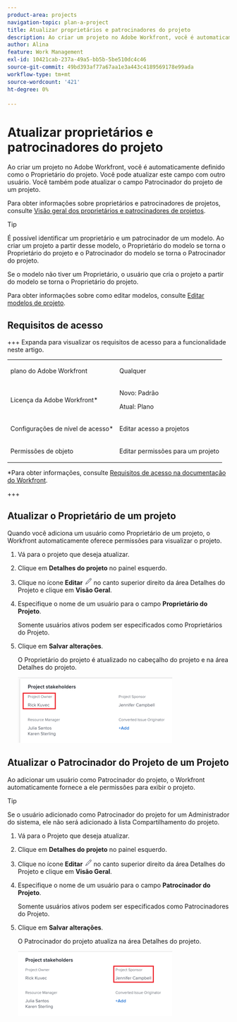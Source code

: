 ```yaml
---
product-area: projects
navigation-topic: plan-a-project
title: Atualizar proprietários e patrocinadores do projeto
description: Ao criar um projeto no Adobe Workfront, você é automaticamente definido como o Proprietário do projeto. Você pode atualizar este campo com outro usuário. Você também pode atualizar o campo Patrocinador do projeto de um projeto.
author: Alina
feature: Work Management
exl-id: 10421cab-237a-49a5-bb5b-5be510dc4c46
source-git-commit: 49bd393af77a67aa1e3a443c4189569178e99ada
workflow-type: tm+mt
source-wordcount: '421'
ht-degree: 0%

---
```



# Atualizar proprietários e patrocinadores do projeto

<!--Audited: 07/2024-->

Ao criar um projeto no Adobe Workfront, você é automaticamente definido como o Proprietário do projeto. Você pode atualizar este campo com outro usuário. Você também pode atualizar o campo Patrocinador do projeto de um projeto.

Para obter informações sobre proprietários e patrocinadores de projetos, consulte [Visão geral dos proprietários e patrocinadores de projetos](../../../manage-work/projects/planning-a-project/project-owners-and-sponsors.md).

>[!TIP]
>
>É possível identificar um proprietário e um patrocinador de um modelo. Ao criar um projeto a partir desse modelo, o Proprietário do modelo se torna o Proprietário do projeto e o Patrocinador do modelo se torna o Patrocinador do projeto.
>
>Se o modelo não tiver um Proprietário, o usuário que cria o projeto a partir do modelo se torna o Proprietário do projeto.
>
>Para obter informações sobre como editar modelos, consulte [Editar modelos de projeto](../../../manage-work/projects/create-and-manage-templates/edit-templates.md).

## Requisitos de acesso

<!--drafted for P&P:

<table style="table-layout:auto"> 
 <col> 
 <col> 
 <tbody> 
  <tr> 
   <td role="rowheader">Adobe Workfront plan*</td> 
   <td> <p>Any</p> <p>  </p> </td> 
  </tr> 
  <tr> 
   <td role="rowheader">Adobe Workfront license*</td> 
   <td> <p>Current license: Standard </p> 
   Or
   <p>Legacy license: Plan </p> 
   </td> 
  </tr> 
  <tr> 
   <td role="rowheader">Access level configurations*</td> 
   <td> <p>Edit access to Projects</p> <p><b>NOTE</b>
   
   If you still don't have access, ask your Workfront administrator if they set additional restrictions in your access level. For information on how a Workfront administrator can modify your access level, see <a href="../../../administration-and-setup/add-users/configure-and-grant-access/create-modify-access-levels.md" class="MCXref xref">Create or modify custom access levels</a>.</p> </td> 
  </tr> 
  <tr> 
   <td role="rowheader">Object permissions</td> 
   <td> <p>Edit permissions to a project</p> <p>For information on requesting additional access, see <a href="../../../workfront-basics/grant-and-request-access-to-objects/request-access.md" class="MCXref xref">Request access to objects </a>.</p> </td> 
  </tr> 
 </tbody> 
</table>
-->

+++ Expanda para visualizar os requisitos de acesso para a funcionalidade neste artigo.

<table style="table-layout:auto"> 
 <col> 
 <col> 
 <tbody> 
  <tr> 
   <td role="rowheader">plano do Adobe Workfront</td> 
   <td> <p>Qualquer</p> <p>  </p> </td> 
  </tr> 
  <tr> 
   <td role="rowheader">Licença da Adobe Workfront*</td> 
   <td><p>Novo: Padrão</p> 
   <p>Atual: Plano </p> </td> 
  </tr> 
  <tr> 
   <td role="rowheader">Configurações de nível de acesso*</td> 
   <td> <p>Editar acesso a projetos</p> </td> 
  </tr> 
  <tr> 
   <td role="rowheader">Permissões de objeto</td> 
   <td> <p>Editar permissões para um projeto</p> </td> 
  </tr> 
 </tbody> 
</table>

*Para obter informações, consulte [Requisitos de acesso na documentação do Workfront](/help/quicksilver/administration-and-setup/add-users/access-levels-and-object-permissions/access-level-requirements-in-documentation.md).

+++

## Atualizar o Proprietário de um projeto

Quando você adiciona um usuário como Proprietário de um projeto, o Workfront automaticamente oferece permissões para visualizar o projeto.

1. Vá para o projeto que deseja atualizar.
1. Clique em **Detalhes do projeto** no painel esquerdo.
1. Clique no ícone **Editar** ![](assets/qs-edit-icon.png) no canto superior direito da área Detalhes do Projeto e clique em **Visão Geral**.

1. Especifique o nome de um usuário para o campo **Proprietário do Projeto**.

   Somente usuários ativos podem ser especificados como Proprietários do Projeto.

1. Clique em **Salvar alterações**.

   O Proprietário do projeto é atualizado no cabeçalho do projeto e na área Detalhes do projeto.

   ![](assets/project-stakeholders-owner-highlighted-nwe-350x149.png)

## Atualizar o Patrocinador do Projeto de um Projeto

Ao adicionar um usuário como Patrocinador do projeto, o Workfront automaticamente fornece a ele permissões para exibir o projeto.

>[!TIP]
>
>Se o usuário adicionado como Patrocinador do projeto for um Administrador do sistema, ele não será adicionado à lista Compartilhamento do projeto.

1. Vá para o Projeto que deseja atualizar.
1. Clique em **Detalhes do projeto** no painel esquerdo.
1. Clique no ícone **Editar** ![](assets/qs-edit-icon.png) no canto superior direito da área Detalhes do Projeto e clique em **Visão Geral**.

1. Especifique o nome de um usuário para o campo **Patrocinador do Projeto**.

   Somente usuários ativos podem ser especificados como Patrocinadores do Projeto.

1. Clique em **Salvar alterações**.

   O Patrocinador do projeto atualiza na área Detalhes do projeto.

   ![](assets/project-stakeholders-sponsor-highlighted-nwe-350x147.png)
